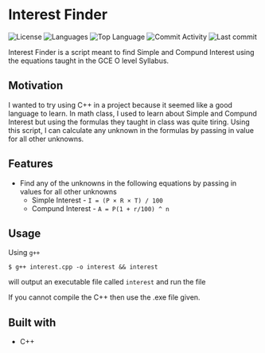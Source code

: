 # Interest Finder

![License](https://img.shields.io/github/license/zS1L3NT/cpp-interest-finder?style=for-the-badge) ![Languages](https://img.shields.io/github/languages/count/zS1L3NT/cpp-interest-finder?style=for-the-badge) ![Top Language](https://img.shields.io/github/languages/top/zS1L3NT/cpp-interest-finder?style=for-the-badge) ![Commit Activity](https://img.shields.io/github/commit-activity/y/zS1L3NT/cpp-interest-finder?style=for-the-badge) ![Last commit](https://img.shields.io/github/last-commit/zS1L3NT/cpp-interest-finder?style=for-the-badge)

Interest Finder is a script meant to find Simple and Compund Interest using the equations taught in the GCE O level Syllabus.

## Motivation

I wanted to try using C++ in a project because it seemed like a good language to learn. In math class, I used to learn about Simple and Compund Interest but using the formulas they taught in class was quite tiring. Using this script, I can calculate any unknown in the formulas by passing in value for all other unknowns.

## Features

-   Find any of the unknowns in the following equations by passing in values for all other unknowns
    -   Simple Interest - `I = (P × R × T) / 100`
    -   Compund Interest - `A = P(1 + r/100) ^ n`

## Usage

Using `g++`

```
$ g++ interest.cpp -o interest && interest
```

will output an executable file called `interest` and run the file

If you cannot compile the C++ then use the .exe file given.

## Built with

-   C++

